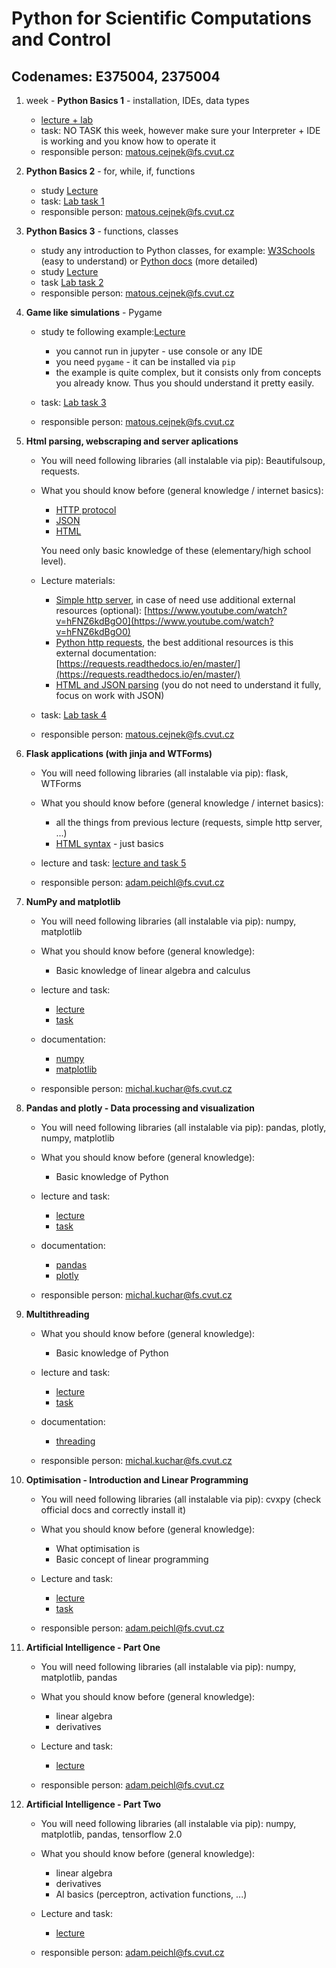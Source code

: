 # Python for Scientific Computations and Control 
## Codenames: E375004, 2375004

1. week - **Python Basics 1** - installation, IDEs, data types

   - [lecture + lab](courses/intro.md)
   - task: NO TASK this week, however make sure your Interpreter + IDE is working and you know how to operate it 
   - responsible person: matous.cejnek@fs.cvut.cz

2. **Python Basics 2** - for, while, if, functions

   - study [Lecture](courses/Basics-program_flow_and_functions.ipynb)
   - task: [Lab task 1](tasks/EN_Ceasar_cipher_encryption.ipynb)
   - responsible person: matous.cejnek@fs.cvut.cz
   
1. **Python Basics 3** - functions, classes

   - study any introduction to Python classes, for example: [W3Schools](https://www.w3schools.com/python/python_classes.asp) (easy to understand) or [Python docs](https://docs.python.org/3/tutorial/classes.html) (more detailed)
   - study [Lecture](courses/Basics-functions_and_classes.ipynb)
   - task [Lab task 2](tasks/EN_game_simulation-rock_scissors_paper.ipynb)
   - responsible person: matous.cejnek@fs.cvut.cz
   
1. **Game like simulations** - Pygame

   - study te following example:[Lecture](courses/pygame_bouncy_balls.py)
        - you cannot run in jupyter - use console or any IDE
        - you need `pygame` - it can be installed via `pip`
        - the example is quite complex, but it consists only from concepts you already know. Thus you should understand it pretty easily.
  
   - task: [Lab task 3](tasks/EN_poker_test.ipynb)
   - responsible person: matous.cejnek@fs.cvut.cz
   
1. **Html parsing, webscraping and server aplications** 

   - You will need following libraries (all instalable via pip):
     Beautifulsoup, requests.

   - What you should know before (general knowledge / internet basics):
        - [HTTP protocol](https://en.wikipedia.org/wiki/Hypertext_Transfer_Protocol)         
        - [JSON](https://en.wikipedia.org/wiki/JSON)
        - [HTML](https://en.wikipedia.org/wiki/HTML)
   
     You need only basic knowledge of these (elementary/high school level).

   - Lecture materials:
        - [Simple http server](courses/http-simple_server.py),
          in case of need use additional external resources (optional):
          [https://www.youtube.com/watch?v=hFNZ6kdBgO0](https://www.youtube.com/watch?v=hFNZ6kdBgO0)
        - [Python http requests](courses/http-requests.ipynb),
          the best additional resources is this external documentation:
          [https://requests.readthedocs.io/en/master/](https://requests.readthedocs.io/en/master/)
        - [HTML and JSON parsing](courses/parsing-html_json.ipynb) (you do not need to understand it fully, focus on work with JSON)
   
   - task: [Lab task 4](tasks/EN_ISS_location_logger.ipynb)

   - responsible person: matous.cejnek@fs.cvut.cz

1. **Flask applications (with jinja and WTForms)**

   - You will need following libraries (all instalable via pip):
     flask, WTForms

   - What you should know before (general knowledge / internet basics):
        - all the things from previous lecture (requests, simple http server, ...)
        - [HTML syntax](https://www.w3schools.com/html/) - just basics
   
   - lecture and task: [lecture and task 5](courses/E375004/flask/flask.md)

   - responsible person: adam.peichl@fs.cvut.cz
   
1. **NumPy and matplotlib**

   - You will need following libraries (all instalable via pip):
     numpy, matplotlib

   - What you should know before (general knowledge):
        - Basic knowledge of linear algebra and calculus
   
   - lecture and task: 
        - [lecture](courses/numpy_matplotlib.ipynb)
        - [task](tasks/EN_numpy_state_space_model.ipynb)
   
   - documentation: 
        - [numpy](https://numpy.org/)
        - [matplotlib](https://matplotlib.org/3.3.2/index.html)
   

   - responsible person: michal.kuchar@fs.cvut.cz
   
1. **Pandas and plotly - Data processing and visualization**

   - You will need following libraries (all instalable via pip):
     pandas, plotly, numpy, matplotlib

   - What you should know before (general knowledge):
        - Basic knowledge of Python
   
   - lecture and task: 
        - [lecture](courses/pandas.ipynb)
        - [task](tasks/EN_pandas_covid.ipynb)
   
   - documentation: 
        - [pandas](https://pandas.pydata.org/)
        - [plotly](https://plotly.com/python/)
   

   - responsible person: michal.kuchar@fs.cvut.cz
   
1. **Multithreading**

   - What you should know before (general knowledge):
        - Basic knowledge of Python
   
   - lecture and task: 
        - [lecture](courses/Multithreading.ipynb)
        - [task](tasks/EN_threading.ipynb)
   
   - documentation: 
        - [threading](https://docs.python.org/3/library/threading.html)
   
   - responsible person: michal.kuchar@fs.cvut.cz

1. **Optimisation - Introduction and Linear Programming**
   
   - You will need following libraries (all instalable via pip):
     cvxpy (check official docs and correctly install it)
  
   - What you should know before (general knowledge):
        - What optimisation is
        - Basic concept of linear programming
   
   - Lecture and task:
        - [lecture](courses/E375004/cvxpy/cvxpy.md)
        - [task](tasks/EN_cvxpy_factory.ipynb)

   - responsible person: adam.peichl@fs.cvut.cz

1. **Artificial Intelligence - Part One**
   - You will need following libraries (all instalable via pip):
     numpy, matplotlib, pandas
  
   - What you should know before (general knowledge):
        - linear algebra
        - derivatives
   
   - Lecture and task:
        - [lecture](courses/E375004/ai_chapter1/ai_chapter1.md)
        
   - responsible person: adam.peichl@fs.cvut.cz

1. **Artificial Intelligence - Part Two**
   - You will need following libraries (all instalable via pip):
     numpy, matplotlib, pandas, tensorflow 2.0
  
   - What you should know before (general knowledge):
        - linear algebra
        - derivatives
        - AI basics (perceptron, activation functions, ...)
   
   - Lecture and task:
        - [lecture](courses/E375004/ai_chapter2/ai_chapter2.md)
        
   - responsible person: adam.peichl@fs.cvut.cz

